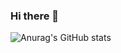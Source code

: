 ### Hi there 👋

![Anurag's GitHub stats](https://github-readme-stats.vercel.app/api?username=tjddnr9553&show_icons=true&theme=radical)
